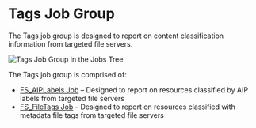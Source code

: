 # Tags Job Group

The Tags job group is designed to report on content classification information from targeted file
servers.

![Tags Job Group in the Jobs Tree](/img/versioned_docs/accessanalyzer_11.6/accessanalyzer/solutions/filesystem/content/tags/tagsjobstree.webp)

The Tags job group is comprised of:

- [FS_AIPLabels Job](/docs/accessanalyzer/11.6/solutions/filesystem/content/tags/fs_aiplabels.md)
  – Designed to report on resources classified by AIP labels from targeted file servers
- [FS_FileTags Job](/docs/accessanalyzer/11.6/solutions/filesystem/content/tags/fs_filetags.md)
  – Designed to report on resources classified with metadata file tags from targeted file servers
